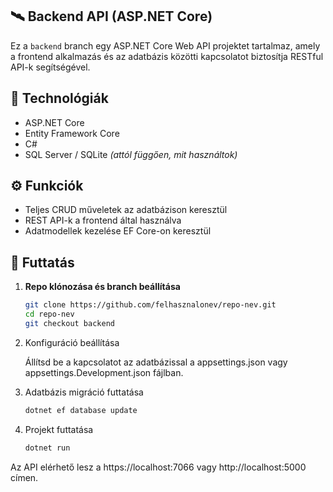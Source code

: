 ## 🛰️ Backend API (ASP.NET Core)

Ez a `backend` branch egy ASP.NET Core Web API projektet tartalmaz, amely a frontend alkalmazás és az adatbázis közötti kapcsolatot biztosítja RESTful API-k segítségével.

## 🔧 Technológiák

- ASP.NET Core
- Entity Framework Core
- C#
- SQL Server / SQLite *(attól függően, mit használtok)*

## ⚙️ Funkciók

- Teljes CRUD műveletek az adatbázison keresztül
- REST API-k a frontend által használva
- Adatmodellek kezelése EF Core-on keresztül

## 🔌 Futtatás

1. **Repo klónozása és branch beállítása**
   
   ```bash
   git clone https://github.com/felhasznalonev/repo-nev.git
   cd repo-nev
   git checkout backend
   ```
2. Konfiguráció beállítása

   Állítsd be a kapcsolatot az adatbázissal a appsettings.json vagy appsettings.Development.json fájlban.

3. Adatbázis migráció futtatása
 
   ```bash
   dotnet ef database update
   ```
5. Projekt futtatása

   ```bash
   dotnet run
   ```
Az API elérhető lesz a https://localhost:7066 vagy http://localhost:5000 címen.
